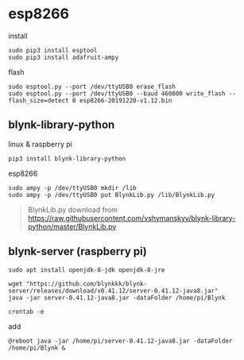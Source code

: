 # esp8266

install
```
sudo pip3 install esptool
sudo pip3 install adafruit-ampy
```

flash
```
sudo esptool.py --port /dev/ttyUSB0 erase_flash
sudo esptool.py --port /dev/ttyUSB0 --baud 460800 write_flash --flash_size=detect 0 esp8266-20191220-v1.12.bin
```

## blynk-library-python

linux & raspberry pi
```
pip3 install blynk-library-python
```

esp8266
```
sudo ampy -p /dev/ttyUSB0 mkdir /lib
sudo ampy -p /dev/ttyUSB0 put BlynkLib.py /lib/BlynkLib.py
```


> BlynkLib.py download from https://raw.githubusercontent.com/vshymanskyy/blynk-library-python/master/BlynkLib.py

## blynk-server (raspberry pi)

```
sudo apt install openjdk-8-jdk openjdk-8-jre
```
```
wget "https://github.com/blynkkk/blynk-server/releases/download/v0.41.12/server-0.41.12-java8.jar"
java -jar server-0.41.12-java8.jar -dataFolder /home/pi/Blynk
```

```
crontab -e
```

add

```
@reboot java -jar /home/pi/server-0.41.12-java8.jar -dataFolder /home/pi/Blynk &
```
